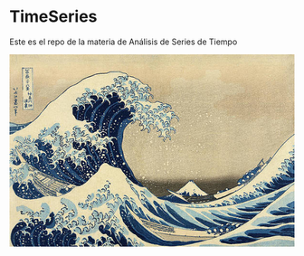 # TimeSeries
Este es el repo de la materia de Análisis de Series de Tiempo



<img src="Pics/the-great-wave-under-the-wave-off-kanagawa-1830-1833-katsushika-hokusai.jpg">

